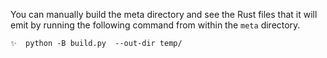 You can manually build the meta directory and see the Rust files that it will
emit by running the following command from within the `meta` directory.

```
✨  python -B build.py  --out-dir temp/
```

